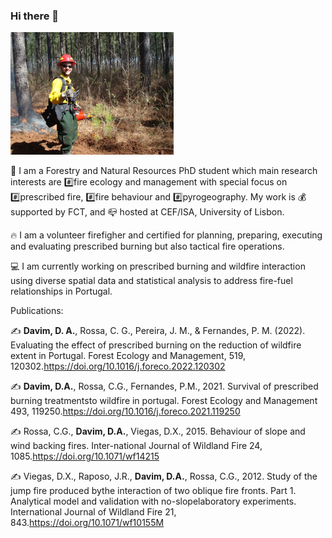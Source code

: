 <!--
**rxdavim/rxdavim** is a ✨ _special_ ✨ repository because its `README.md` (this file) appears on your GitHub profile. -->

### Hi there 👋
![](./pic.png)

:evergreen_tree: I am a Forestry and Natural Resources PhD student which main research interests are :hash:fire ecology and management with special focus on :hash:prescribed fire, :hash:fire behaviour and :hash:pyrogeography. My work is :moneybag: supported by FCT, and  :mailbox_closed: hosted at CEF/ISA, University of Lisbon.

:fire: I am a volunteer firefigher and certified for planning, preparing, executing and evaluating prescribed burning but also tactical fire operations. 

:computer: I am currently working on prescribed burning and wildfire interaction using diverse spatial data and statistical analysis to address fire-fuel relationships in Portugal.

Publications:

:writing_hand: **Davim, D. A.**, Rossa, C. G., Pereira, J. M., & Fernandes, P. M. (2022). Evaluating the effect of prescribed burning on the reduction of wildfire extent in Portugal. Forest Ecology and Management, 519, 120302.https://doi.org/10.1016/j.foreco.2022.120302

:writing_hand: **Davim, D.A.**, Rossa, C.G., Fernandes, P.M., 2021. Survival of prescribed burning treatmentsto wildfire in portugal. Forest Ecology and Management 493, 119250.https://doi.org/10.1016/j.foreco.2021.119250

:writing_hand: Rossa, C.G., **Davim, D.A.**, Viegas, D.X., 2015. Behaviour of slope and wind backing fires. Inter-national Journal of Wildland Fire 24, 1085.https://doi.org/10.1071/wf14215 

:writing_hand: Viegas, D.X., Raposo, J.R., **Davim, D.A.**, Rossa, C.G., 2012. Study of the jump fire produced bythe interaction of two oblique fire fronts. Part 1. Analytical model and validation with no-slopelaboratory experiments. International Journal of Wildland Fire 21, 843.https://doi.org/10.1071/wf10155M
